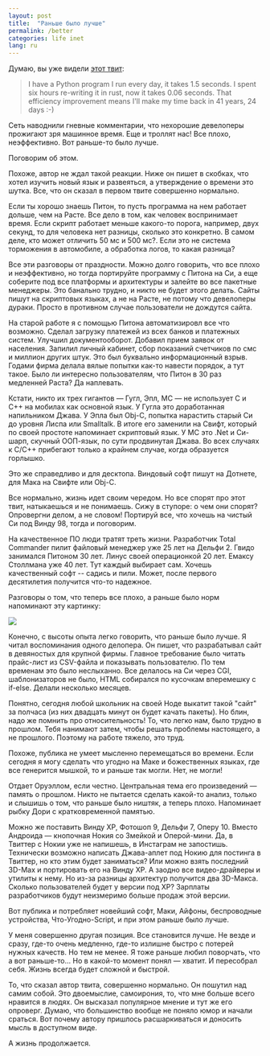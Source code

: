 ```yaml
---
layout: post
title:  "Раньше было лучше"
permalink: /better
categories: life inet
lang: ru
---
```


[tweet]: https://twitter.com/tveastman/status/1039002300600147968

Думаю, вы уже видели [этот твит][tweet]:

> I have a Python program I run every day, it takes 1.5 seconds. I spent six
> hours re-writing it in rust, now it takes 0.06 seconds. That efficiency
> improvement means I'll make my time back in 41 years, 24 days :-)

Сеть наводнили гневные комментарии, что нехорошие девелоперы прожигают зря
машинное время. Еще и троллят нас! Все плохо, неэффективно. Вот раньше-то было
лучше.

Поговорим об этом.

Похоже, автор не ждал такой реакции. Ниже он пишет в скобках, что хотел изучить
новый язык и развеяться, а утверждение о времени это шутка. Все, что он сказал в
первом твите совершенно нормально.

Если ты хорошо знаешь Питон, то пусть программа на нем работает дольше, чем на
Расте. Все дело в том, как человек воспринимает время. Если скрипт работает
меньше какого-то порога, например, двух секунд, то для человека нет разницы,
сколько это конкретно. В самом деле, кто может отличить 50 мс и 500 мс?. Если
это не система торможения в автомобиле, а обработка логов, то какая разница?

Все эти разговоры от праздности. Можно долго говорить, что все плохо и
неэффективно, но тогда портируйте программу с Питона на Си, а еще соберите под
все платформы и архитектуры и залейте во все пакетные менеджеры. Это банально
трудно, и никто не будет этого делать. Сайты пишут на скриптовых языках, а не на
Расте, не потому что девелоперы дураки. Просто в противном случае пользователи
не дождутся сайта.

На старой работе я с помощью Питона автоматизировл все что возможно. Сделал
загрузку платежей из всех банков и платежных систем. Улучшил
документооборот. Добавил прием заявок от населения. Запилил личный кабинет, сбор
показаний счетчиков по смс и миллион других штук. Это был буквально
информационный взрыв. Годами фирма делала вялые попытки как-то навести порядок,
а тут такое. Было ли интересно пользователям, что Питон в 30 раз медленней
Раста? Да наплевать.

Кстати, никто их трех гигантов — Гугл, Эпл, МС — не использует С и С++ на
мобилах как основной язык. У Гугла это доработанная напильником Джава. У Эпла
был Obj-C, попытка нарастить старый Си до уровня Лиспа или Smalltalk. В итоге
его заменили на Свифт, который по своей простоте напоминает скриптовый язык. У
МС это .Net и Си-шарп, скучный ООП-язык, по сути продвинутая Джава. Во всех
случаях к C/C++ прибегают только а крайнем случае, когда образуется горлышко.

Это же справедливо и для десктопа. Виндовый софт пишут на Дотнете, для Мака на
Свифте или Obj-C.

Все нормально, жизнь идет своим чередом. Но все спорят про этот твит,
натыкаешься и не понимаешь. Сижу в ступоре: о чем они спорят?  Опровергни делом,
а не словом! Портируй все, что хочешь на чистый Си под Винду 98, тогда и
поговорим.

На качественное ПО люди тратят треть жизни. Разработчик Total Commander пилит
файловый менеджер уже 25 лет на Дельфи 2. Гвидо занимался Питоном 30 лет. Линус
своей операционкой 20 лет. Емаксу Столлмана уже 40 лет. Тут каждый выбирает
сам. Хочешь качественный софт -- садись и пили. Может, после первого десятилетия
получится что-то надежное.

Разговоры о том, что теперь все плохо, а раньше было норм напоминают эту
картинку:

![](https://user-images.githubusercontent.com/1059232/45737955-da626d80-bbf7-11e8-861c-44fdf5746079.jpg)

Конечно, с высоты опыта легко говорить, что раньше было лучше. Я читал
воспоминания одного делопера. Он пишет, что разрабатывал сайт в девяностых для
крупной фирмы. Главное требование было читать прайс-лист из CSV-файла и
показывать пользователю. По тем временам это было неслыханно. Все делалось на Си
через CGI, шаблонизаторов не было, HTML собирался по кусочкам вперемешку с
if-else. Делали несколько месяцев.

Понятно, сегодня любой школьник на своей Ноде выкатит такой "сайт" за полчаса
(из них двадцать минут он будет качать пакеты). Но блин, надо же помнить про
относительность! То, что легко нам, было трудно в прошлом. Тебя нанимают затем,
чтобы решать проблемы настоящего, а не прошлого. Поэтому на работе тяжело, это
труд.

Похоже, публика не умеет мысленно перемещаться во времени. Если сегодня я могу
сделать что угодно на Маке и божественных языках, где все генерится мышкой, то и
раньше так могли. Нет, не могли!

Отдает Оруэллом, если честно. Центральная тема его произведений — память о
прошлом. Никто не пытается сделать какой-то анализ, только и слышишь о том, что
раньше было ништяк, а теперь плохо. Напоминает рыбку Дори с кратковременной
памятью.

Можно же поставить Винду XP, Фотошоп 9, Дельфи 7, Оперу 10. Вместо Андроида —
кнопочная Нокия со Змейкой и Оперой-мини. Да, в Твиттер с Нокии уже не напишешь,
в Инстаграм не запостишь. Технически возможно написать Джава-аплет под Нокию для
постинга в Твиттер, но кто этим будет заниматься? Или можно взять последний
3D-Max и портировать его на Винду XP. А заодно все видео-драйверы и утилиты к
нему. Но из-за разницы архитектур получится два 3D-Макса. Сколько пользователей
будет у версии под XP? Зарплаты разработчиков будут неизмеримо больше продаж
этой версии.

Вот публика и потребляет новейший софт, Маки, Айфоны, беспроводные устройства,
Что-Угодно-Script, и при этом раньше было лучше.

У меня совершенно другая позиция. Все становится лучше. Не везде и сразу, где-то
очень медленно, где-то излишне быстро с потерей нужных качеств. Но тем не
менее. Я тоже раньше любил поворчать, что а вот раньше-то... Но в какой-то
момент понял — хватит. И пересобрал себя. Жизнь всегда будет сложной и быстрой.

То, что сказал автор твита, совершенно нормально. Он пошутил над самим собой.
Это двоемыслие, самоирония, то, что мне больше всего нравится в людях. Он
высказал популярное мнение и тут же его опроверг. Думаю, что большинство вообще
не поняло юмор и начали сраться. Вот почему автору пришлось расшаркиваться и
доносить мысль в доступном виде.

А жизнь продолжается.
